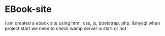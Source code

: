 # EBook-site
i am created a ebook site using html, css, js, bootstrap, php, &amp;mysql when project start we need to check wamp server is start or not
